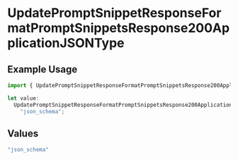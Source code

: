 # UpdatePromptSnippetResponseFormatPromptSnippetsResponse200ApplicationJSONType

## Example Usage

```typescript
import { UpdatePromptSnippetResponseFormatPromptSnippetsResponse200ApplicationJSONType } from "@orq-ai/node/models/operations";

let value:
  UpdatePromptSnippetResponseFormatPromptSnippetsResponse200ApplicationJSONType =
    "json_schema";
```

## Values

```typescript
"json_schema"
```